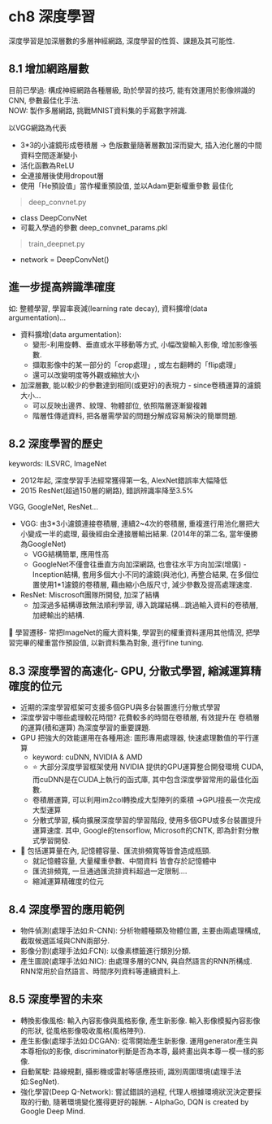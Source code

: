 
# ch8 深度學習    

深度學習是加深層數的多層神經網路, 深度學習的性質、課題及其可能性.   

## 8.1 增加網路層數   
目前已學過: 構成神經網路各種層級, 助於學習的技巧, 能有效運用於影像辨識的CNN, 參數最佳化手法.   
NOW: 製作多層網路, 挑戰MNIST資料集的手寫數字辨識.    

以VGG網路為代表    
* 3*3的小濾鏡形成卷積層 -> 色版數量隨著層數加深而變大, 插入池化層的中間資料空間逐漸變小   
* 活化函數為ReLU    
* 全連接層後使用dropout層    
* 使用「He預設值」當作權重預設值, 並以Adam更新權重參數 最佳化    

> deep_convnet.py       
* class DeepConvNet    
* 可載入學過的參數 deep_convnet_params.pkl   

> train_deepnet.py  
* network = DeepConvNet()  

## 進一步提高辨識準確度   
如: 整體學習, 學習率衰減(learning rate decay), 資料擴增(data argumentation)...    
* 資料擴增(data argumentation):     
    * 變形-利用旋轉、垂直或水平移動等方式, 小幅改變輸入影像, 增加影像張數.     
    * 擷取影像中的某一部分的「crop處理」, 或左右翻轉的「flip處理」    
    * 還可以改變明度等外觀或縮放大小     
* 加深層數, 能以較少的參數達到相同(或更好)的表現力 - since卷積運算的濾鏡大小...           
    * 可以反映出邊界、紋理、物體部位, 依照階層逐漸變複雜     
    * 階層性傳遞資料, 把各層需學習的問題分解成容易解決的簡單問題.   


## 8.2 深度學習的歷史    
keywords: ILSVRC, ImageNet    
- 2012年起, 深度學習手法經常獲得第一名, AlexNet錯誤率大幅降低    
- 2015 ResNet(超過150層的網路), 錯誤辨識率降至3.5%        

VGG, GoogleNet, ResNet...   
- VGG: 由3*3小濾鏡連接卷積層, 連續2~4次的卷積層, 重複進行用池化層把大小變成一半的處理, 最後經由全連接層輸出結果. (2014年的第二名, 當年優勝為GoogleNet)     
    * VGG結構簡單, 應用性高   
    * GoogleNet不僅會往垂直方向加深網路, 也會往水平方向加深(增廣) - Inception結構, 套用多個大小不同的濾鏡(與池化), 再整合結果, 在多個位置使用1*1濾鏡的卷積層, 藉由縮小色版尺寸, 減少參數及提高處理速度.           
- ResNet: Miscrosoft團隊所開發, 加深了結構     
    * 加深過多結構導致無法順利學習, 導入跳躍結構...跳過輸入資料的卷積層, 加總輸出的結構.    

:elephant: 學習遷移- 常把ImageNet的龐大資料集, 學習到的權重資料運用其他情況, 把學習完畢的權重當作預設值, 以新資料集為對象, 進行fine tuning.   



## 8.3 深度學習的高速化- GPU, 分散式學習, 縮減運算精確度的位元      
* 近期的深度學習框架可支援多個GPU與多台裝置進行分散式學習     
* 深度學習中哪些處理較花時間? 花費較多的時間在卷積層, 有效提升在 卷積層的運算(積和運算) 為深度學習的重要課題.      
* GPU 把強大的效能運用在各種用途: 圖形專用處理器, 快速處理數值的平行運算      
    * keyword: cuDNN, NVIDIA & AMD  
    * :star: 大部分深度學習框架使用 NVIDIA 提供的GPU運算整合開發環境 CUDA, 而cuDNN是在CUDA上執行的函式庫, 其中包含深度學習常用的最佳化函數.    
    * 卷積層運算, 可以利用im2col轉換成大型陣列的乘積 ->GPU擅長一次完成大型運算      
    * 分散式學習, 橫向擴展深度學習的學習階段, 使用多個GPU或多台裝置提升運算速度. 其中, Google的tensorflow, Microsoft的CNTK, 即為針對分散式學習開發.            
* :snail: 包括運算量在內, 記憶體容量、匯流排頻寬等皆會造成瓶頸.   
    * 就記憶體容量, 大量權重參數、中間資料 皆會存於記憶體中     
    * 匯流排頻寬, 一旦通過匯流排資料超過一定限制....    
    * 縮減運算精確度的位元      

## 8.4 深度學習的應用範例     
* 物件偵測(處理手法如:R-CNN): 分析物體種類及物體位置, 主要由兩處理構成, 截取候選區域與CNN兩部分.      
* 影像分割(處理手法如:FCN): 以像素標籤進行類別分類.      
* 產生圖說(處理手法如:NIC): 由處理多層的CNN, 與自然語言的RNN所構成. RNN常用於自然語言、時間序列資料等連續資料上.         

## 8.5 深度學習的未來       
* 轉換影像風格: 輸入內容影像與風格影像, 產生新影像. 輸入影像模擬內容影像的形狀, 從風格影像吸收風格(風格陣列).     
* 產生影像(處理手法如:DCGAN): 從零開始產生新影像. 運用generator產生與本尊相似的影像, discriminator判斷是否為本尊, 最終畫出與本尊一模一樣的影像.     
* 自動駕駛: 路線規劃, 攝影機或雷射等感應技術, 識別周圍環境(處理手法如:SegNet).  
* 強化學習(Deep Q-Network): 嘗試錯誤的過程, 代理人根據環境狀況決定要採取的行動, 隨著環境變化獲得更好的報酬. - AlphaGo, DQN is created by Google Deep Mind.      




